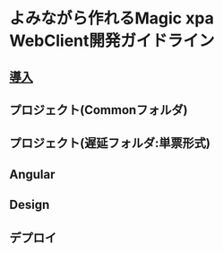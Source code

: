 # よみながら作れるMagic xpa WebClient開発ガイドライン

## [導入](0100環境構築.md)

## プロジェクト(Commonフォルダ)

## プロジェクト(遅延フォルダ:単票形式)

## 

## Angular

## Design

## デプロイ